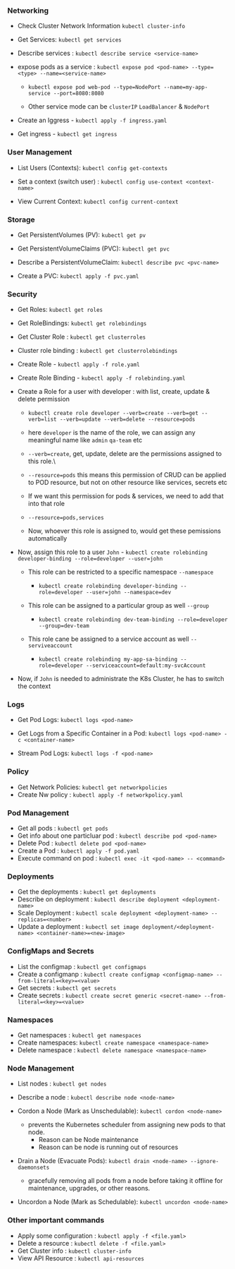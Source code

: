 ### Networking

* Check Cluster Network Information `kubectl cluster-info`

* Get Services: `kubectl get services`

* Describe services : `kubectl describe service <service-name>`

* expose pods as a service : `kubectl expose pod <pod-name> --type=<type> --name=<service-name>`

    - `kubectl expose pod web-pod --type=NodePort --name=my-app-service --port=8080:8080`

    - Other service mode can be `clusterIP` `LoadBalancer` & `NodePort`
* Create an Iggress - `kubectl apply -f ingress.yaml`
* Get ingress - `kubectl get ingress`


### User Management

- List Users (Contexts): `kubectl config get-contexts`

- Set a context (switch user) : `kubectl config use-context <context-name>`

- View Current Context: `kubectl config current-context`

### Storage

- Get PersistentVolumes (PV): `kubectl get pv`

- Get PersistentVolumeClaims (PVC): `kubectl get pvc`

- Describe a PersistentVolumeClaim: `kubectl describe pvc <pvc-name>`

- Create a PVC: `kubectl apply -f pvc.yaml`

### Security

-  Get Roles: `kubectl get roles`

- Get RoleBindings: `kubectl get rolebindings`

- Get Cluster Role : `kubectl get clusterroles`

- Cluster role binding : `kubectl get clusterrolebindings`

- Create Role - `kubectl apply -f role.yaml`

- Create Role Binding - `kubectl apply -f rolebinding.yaml`

- Create a Role for a user with developer : with list, create, update & delete permission
    - `kubectl create role developer --verb=create --verb=get --verb=list --verb=update --verb=delete --resource=pods`
    - here `developer` is the name of the role, we can assign any meaningful name like `admin` `qa-team` etc

    - `--verb=create`, get, update,  delete are the permissions assigned to this role.\

    - `--resource=pods` this means this permission of CRUD can be applied to POD resource, but not on other resource like services, secrets etc

    - If we want this permission for pods & services, we need to add that into that role

    - `--resource=pods,services`
    
    - Now, whoever this role is assigned to, would get these pemissions automatically

- Now, assign this role to a user `John` - `kubectl create rolebinding developer-binding --role=developer --user=john`
    - This role can be restricted to a specific namespace `--namespace`
        - `kubectl create rolebinding developer-binding --role=developer --user=john --namespace=dev`

    - This role can be assigned to a particular group as well `--group`
        - `kubectl create rolebinding dev-team-binding --role=developer --group=dev-team`

    - This role cane be assigned to a service account as well `--serviveaccount`
        - `kubectl create rolebinding my-app-sa-binding --role=developer --serviceaccount=default:my-svcAccount`

- Now, if `John` is needed to administrate the K8s Cluster, he has to switch the context 

### Logs

- Get Pod Logs: `kubectl logs <pod-name>`

- Get Logs from a Specific Container in a Pod: `kubectl logs <pod-name> -c <container-name>`

- Stream Pod Logs: `kubectl logs -f <pod-name>`

### Policy
- Get Network Policies: `kubectl get networkpolicies`
- Create Nw policy : `kubectl apply -f networkpolicy.yaml`

### Pod Management
- Get all pods : `kubectl get pods`
- Get info about one particluar pod : `kubectl describe pod <pod-name>`
- Delete Pod : `kubectl delete pod <pod-name>`
- Create a Pod : `kubectl apply -f pod.yaml`
- Execute command on pod : `kubectl exec -it <pod-name> -- <command>`

### Deployments
- Get the deployments : `kubectl get deployments`
- Describe on deployment : `kubectl describe deployment <deployment-name>`
- Scale Deployment : `kubectl scale deployment <deployment-name> --replicas=<number>`
- Update a deployment : `kubectl set image deployment/<deployment-name> <container-name>=<new-image>`

### ConfigMaps and Secrets
- List the configmap : `kubectl get configmaps`
- Create a configmanp : `kubectl create configmap <configmap-name> --from-literal=<key>=<value>`
- Get secrets : `kubectl get secrets`
- Create secrets : `kubectl create secret generic <secret-name> --from-literal=<key>=<value>`

### Namespaces
- Get namespaces : `kubectl get namespaces`
- Create namespaces: `kubectl create namespace <namespace-name>`
- Delete namespace : `kubectl delete namespace <namespace-name>`

### Node Management
- List nodes : `kubectl get nodes`
- Describe a node : `kubectl describe node <node-name>`

- Cordon a Node (Mark as Unschedulable): `kubectl cordon <node-name>`
    - prevents the Kubernetes scheduler from assigning new pods to that node.
        - Reason can be Node maintenance
        - Reason can be node is running out of resources

- Drain a Node (Evacuate Pods): `kubectl drain <node-name> --ignore-daemonsets`
     - gracefully removing all pods from a node before taking it offline for maintenance,
 upgrades, or other reasons.

- Uncordon a Node (Mark as Schedulable): `kubectl uncordon <node-name>`


### Other important commands
- Apply some configuration : `kubectl apply -f <file.yaml>`
- Delete a resource : `kubectl delete -f <file.yaml>`
- Get Cluster info : `kubectl cluster-info`
- View API Resource : `kubectl api-resources`


